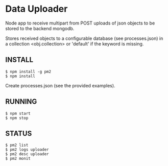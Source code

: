 Data Uploader
=============

Node app to receive multipart from POST uploads of json objects to be 
stored to the backend mongodb.

Stores received objects to a configurable database (see processes.json) in 
a collection <obj.collection> or 'default' if the keyword is missing.

INSTALL
-------

```
$ npm install -g pm2
$ npm install
```

Create processes.json (see the provided examples).

RUNNING
-------

```
$ npm start
$ npm stop
```

STATUS
------

```
$ pm2 list
$ pm2 logs uploader
$ pm2 desc uploader
$ pm2 monit
```
